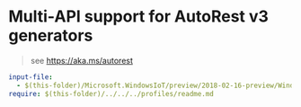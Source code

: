 # Multi-API support for AutoRest v3 generators

> see https://aka.ms/autorest

``` yaml
input-file:
  - $(this-folder)/Microsoft.WindowsIoT/preview/2018-02-16-preview/WindowsIotServices.json
require: $(this-folder)/../../../profiles/readme.md
```
